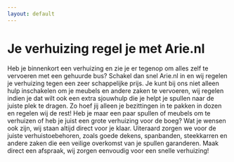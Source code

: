 ```yaml
---
layout: default
---
```


# Je verhuizing regel je met Arie.nl

Heb je binnenkort een verhuizing en zie je er tegenop om alles zelf te vervoeren met een
gehuurde bus? Schakel dan snel Arie.nl in en wij regelen je verhuizing tegen een zeer
schappelijke prijs. Je kunt bij ons niet alleen hulp inschakelen om je meubels en andere
zaken te vervoeren, wij regelen indien je dat wilt ook een extra sjouwhulp die je helpt je
spullen naar de juiste plek te dragen. Zo hoef jij alleen je bezittingen in te pakken in dozen en
regelen wij de rest! Heb je maar een paar spullen of meubels om te verhuizen of heb je juist
een grote verhuizing voor de boeg? Wat je wensen ook zijn, wij staan altijd direct voor je
klaar. Uiteraard zorgen we voor de juiste verhuistoebehoren, zoals goede dekens,
spanbanden, steekkarren en andere zaken die een veilige overkomst van je spullen
garanderen. Maak direct een afspraak, wij zorgen eenvoudig voor een snelle verhuizing!
